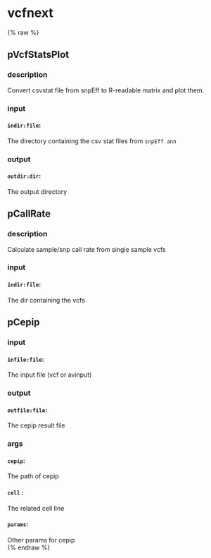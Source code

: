 # vcfnext
<!-- toc -->
{% raw %}

## pVcfStatsPlot

### description
Convert csvstat file from snpEff to R-readable matrix and plot them.

### input
#### `indir:file`:
The directory containing the csv stat files from `snpEff ann`  

### output
#### `outdir:dir`:
The output directory  

## pCallRate

### description
Calculate sample/snp call rate from single sample vcfs

### input
#### `indir:file`:
The dir containing the vcfs  

## pCepip

### input
#### `infile:file`:
The input file (vcf or avinput)  

### output
#### `outfile:file`:
The cepip result file  

### args
#### `cepip`:
The path of cepip  
#### `cell` :
The related cell line  
#### `params`:
Other params for cepip  
{% endraw %}
